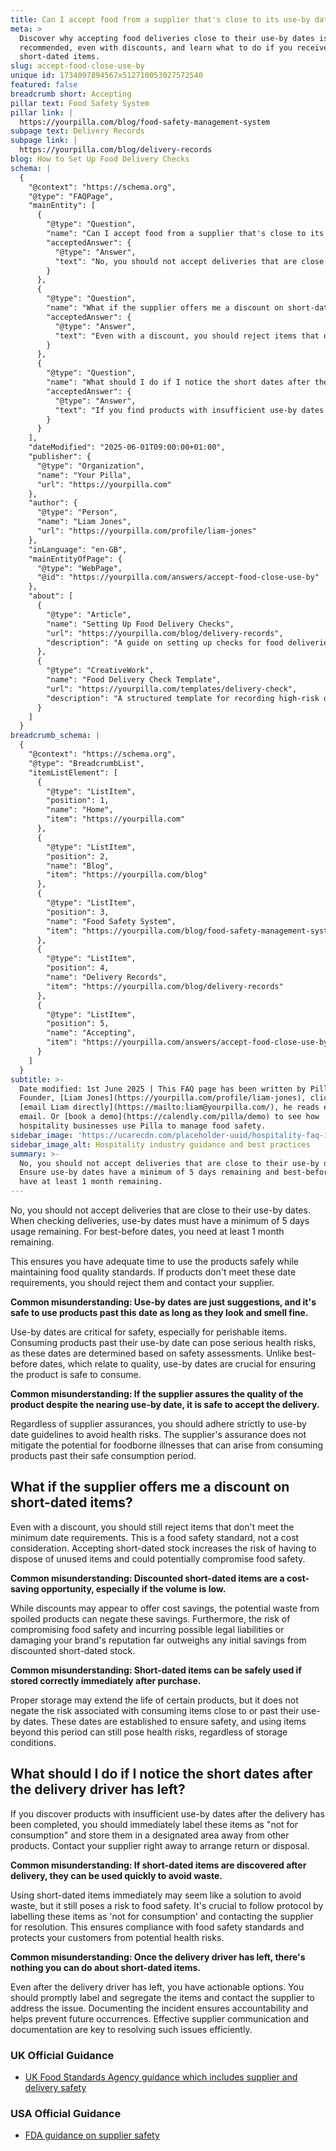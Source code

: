 ```yaml
---
title: Can I accept food from a supplier that's close to its use-by date?
meta: >
  Discover why accepting food deliveries close to their use-by dates is not
  recommended, even with discounts, and learn what to do if you receive
  short-dated items.
slug: accept-food-close-use-by
unique id: 1734097894567x512710053027572540
featured: false
breadcrumb short: Accepting
pillar text: Food Safety System
pillar link: |
  https://yourpilla.com/blog/food-safety-management-system
subpage text: Delivery Records
subpage link: |
  https://yourpilla.com/blog/delivery-records
blog: How to Set Up Food Delivery Checks
schema: |
  {
    "@context": "https://schema.org",
    "@type": "FAQPage",
    "mainEntity": [
      {
        "@type": "Question",
        "name": "Can I accept food from a supplier that's close to its use-by date?",
        "acceptedAnswer": {
          "@type": "Answer",
          "text": "No, you should not accept deliveries that are close to their use-by dates. Ensure use-by dates have a minimum of 5 days remaining and best-before dates have at least 1 month remaining. This time frame allows for safe and quality use of the products. If the products do not meet these criteria, reject them and inform your supplier."
        }
      },
      {
        "@type": "Question",
        "name": "What if the supplier offers me a discount on short-dated items?",
        "acceptedAnswer": {
          "@type": "Answer",
          "text": "Even with a discount, you should reject items that do not meet the minimum date requirements set for food safety. Accepting such items can increase the risk of disposal of unused goods and could potentially compromise food safety."
        }
      },
      {
        "@type": "Question",
        "name": "What should I do if I notice the short dates after the delivery driver has left?",
        "acceptedAnswer": {
          "@type": "Answer",
          "text": "If you find products with insufficient use-by dates after the delivery, immediately label these items as 'not for consumption' and segregate them. Contact your supplier to discuss a return or disposal process. It is important to document the incident for accountability and future reference."
        }
      }
    ],
    "dateModified": "2025-06-01T09:00:00+01:00",
    "publisher": {
      "@type": "Organization",
      "name": "Your Pilla",
      "url": "https://yourpilla.com"
    },
    "author": {
      "@type": "Person",
      "name": "Liam Jones",
      "url": "https://yourpilla.com/profile/liam-jones"
    },
    "inLanguage": "en-GB",
    "mainEntityOfPage": {
      "@type": "WebPage",
      "@id": "https://yourpilla.com/answers/accept-food-close-use-by"
    },
    "about": [
      {
        "@type": "Article",
        "name": "Setting Up Food Delivery Checks",
        "url": "https://yourpilla.com/blog/delivery-records",
        "description": "A guide on setting up checks for food deliveries to ensure safety and compliance."
      },
      {
        "@type": "CreativeWork",
        "name": "Food Delivery Check Template",
        "url": "https://yourpilla.com/templates/delivery-check",
        "description": "A structured template for recording high-risk deliveries and any issues, ensuring food safety and compliance."
      }
    ]
  }
breadcrumb_schema: |
  {
    "@context": "https://schema.org",
    "@type": "BreadcrumbList",
    "itemListElement": [
      {
        "@type": "ListItem",
        "position": 1,
        "name": "Home",
        "item": "https://yourpilla.com"
      },
      {
        "@type": "ListItem",
        "position": 2,
        "name": "Blog",
        "item": "https://yourpilla.com/blog"
      },
      {
        "@type": "ListItem",
        "position": 3,
        "name": "Food Safety System",
        "item": "https://yourpilla.com/blog/food-safety-management-system"
      },
      {
        "@type": "ListItem",
        "position": 4,
        "name": "Delivery Records",
        "item": "https://yourpilla.com/blog/delivery-records"
      },
      {
        "@type": "ListItem",
        "position": 5,
        "name": "Accepting",
        "item": "https://yourpilla.com/answers/accept-food-close-use-by"
      }
    ]
  }
subtitle: >-
  Date modified: 1st June 2025 | This FAQ page has been written by Pilla
  Founder, [Liam Jones](https://yourpilla.com/profile/liam-jones), click to
  [email Liam directly](https://mailto:liam@yourpilla.com/), he reads every
  email. Or [book a demo](https://calendly.com/pilla/demo) to see how
  hospitality businesses use Pilla to manage food safety.
sidebar_image: 'https://ucarecdn.com/placeholder-uuid/hospitality-faq-image.jpg'
sidebar_image_alt: Hospitality industry guidance and best practices
summary: >-
  No, you should not accept deliveries that are close to their use-by dates.
  Ensure use-by dates have a minimum of 5 days remaining and best-before dates
  have at least 1 month remaining.
---
```

No, you should not accept deliveries that are close to their use-by dates. When checking deliveries, use-by dates must have a minimum of 5 days usage remaining. For best-before dates, you need at least 1 month remaining.

This ensures you have adequate time to use the products safely while maintaining food quality standards. If products don't meet these date requirements, you should reject them and contact your supplier.

**Common misunderstanding: Use-by dates are just suggestions, and it's safe to use products past this date as long as they look and smell fine.**

Use-by dates are critical for safety, especially for perishable items. Consuming products past their use-by date can pose serious health risks, as these dates are determined based on safety assessments. Unlike best-before dates, which relate to quality, use-by dates are crucial for ensuring the product is safe to consume.

**Common misunderstanding: If the supplier assures the quality of the product despite the nearing use-by date, it is safe to accept the delivery.**

Regardless of supplier assurances, you should adhere strictly to use-by date guidelines to avoid health risks. The supplier's assurance does not mitigate the potential for foodborne illnesses that can arise from consuming products past their safe consumption period.

## What if the supplier offers me a discount on short-dated items?

Even with a discount, you should still reject items that don't meet the minimum date requirements. This is a food safety standard, not a cost consideration. Accepting short-dated stock increases the risk of having to dispose of unused items and could potentially compromise food safety.

**Common misunderstanding: Discounted short-dated items are a cost-saving opportunity, especially if the volume is low.**

While discounts may appear to offer cost savings, the potential waste from spoiled products can negate these savings. Furthermore, the risk of compromising food safety and incurring possible legal liabilities or damaging your brand's reputation far outweighs any initial savings from discounted short-dated stock.

**Common misunderstanding: Short-dated items can be safely used if stored correctly immediately after purchase.**

Proper storage may extend the life of certain products, but it does not negate the risk associated with consuming items close to or past their use-by dates. These dates are established to ensure safety, and using items beyond this period can still pose health risks, regardless of storage conditions.

## What should I do if I notice the short dates after the delivery driver has left?

If you discover products with insufficient use-by dates after the delivery has been completed, you should immediately label these items as "not for consumption" and store them in a designated area away from other products. Contact your supplier right away to arrange return or disposal.

**Common misunderstanding: If short-dated items are discovered after delivery, they can be used quickly to avoid waste.**

Using short-dated items immediately may seem like a solution to avoid waste, but it still poses a risk to food safety. It's crucial to follow protocol by labelling these items as 'not for consumption' and contacting the supplier for resolution. This ensures compliance with food safety standards and protects your customers from potential health risks.

**Common misunderstanding: Once the delivery driver has left, there's nothing you can do about short-dated items.**

Even after the delivery driver has left, you have actionable options. You should promptly label and segregate the items and contact the supplier to address the issue. Documenting the incident ensures accountability and helps prevent future occurrences. Effective supplier communication and documentation are key to resolving such issues efficiently.

### UK Official Guidance

-   [UK Food Standards Agency guidance which includes supplier and delivery safety](https://www.food.gov.uk/business-guidance/managing-food-safety)

### USA Official Guidance

-   [FDA guidance on supplier safety](https://www.fda.gov/food/importing-food-products-united-states/industry-resources-third-party-audit-standards-and-fsma-supplier-verification-requirements)
